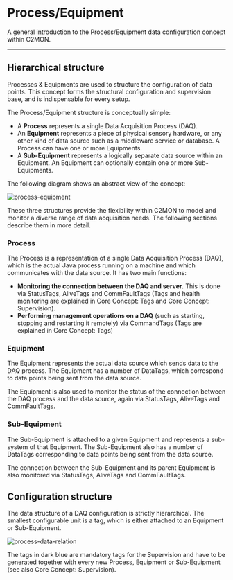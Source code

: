 # Process/Equipment

A general introduction to the Process/Equipment data configuration concept within C2MON.

---

## Hierarchical structure

Processes & Equipments are used to structure the configuration of data points.
This concept forms the structural configuration and supervision base, and is indispensable for every setup.

The Process/Equipment structure is conceptually simple:

* A **Process** represents a single Data Acquisition Process (DAQ).
* An **Equipment** represents a piece of physical sensory hardware, or any other kind of data source such as a middleware service or database. A Process can have one or more Equipments.
* A **Sub-Equipment** represents a logically separate data source within an Equipment. An Equipment can optionally contain one or more Sub-Equipments.

The following diagram shows an abstract view of the concept:

![process-equipment](/assets/img/overview/process-equipment.png)

These three structures provide the flexibility within C2MON to model and monitor a diverse range of data acquisition needs. The following sections describe them in more detail.

### Process

The Process is a representation of a single Data Acquisition Process (DAQ), which is the actual Java process running on a machine and which communicates with the data source.
It has two main functions:

* **Monitoring the connection between the DAQ and server.** This is done via StatusTags, AliveTags and CommFaultTags (Tags and health monitoring are explained in Core Concept: Tags and Core Concept: Supervision).
* **Performing management operations on a DAQ** (such as starting, stopping and restarting it remotely) via CommandTags (Tags are explained in Core Concept: Tags)

### Equipment

The Equipment represents the actual data source which sends data to the DAQ process. The Equipment has a number of DataTags, which correspond to data points being sent from the data source.

The Equipment is also used to monitor the status of the connection between the DAQ process and the data source, again via StatusTags, AliveTags and CommFaultTags.

### Sub-Equipment

The Sub-Equipment is attached to a given Equipment and represents a sub-system of that Equipment.
The Sub-Equipment also has a number of DataTags corresponding to data points being sent from the data source.

The connection between the Sub-Equipment and its parent Equipment is also monitored via StatusTags, AliveTags and CommFaultTags.


<a id="_configuration_structure"></a>
## Configuration structure

The data structure of a DAQ configuration is strictly hierarchical.
The smallest configurable unit is a tag, which is either attached to an Equipment or Sub-Equipment.

![process-data-relation](/assets/img/overview/process-data-relation.png)

The tags in dark blue are mandatory tags for the Supervision and have to be generated together with every new Process, Equipment or Sub-Equipment (see also Core Concept: Supervision).
